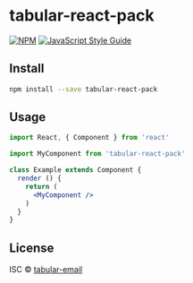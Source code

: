 # tabular-react-pack

> 

[![NPM](https://img.shields.io/npm/v/tabular-react-pack.svg)](https://www.npmjs.com/package/tabular-react-pack) [![JavaScript Style Guide](https://img.shields.io/badge/code_style-standard-brightgreen.svg)](https://standardjs.com)

## Install

```bash
npm install --save tabular-react-pack
```

## Usage

```jsx
import React, { Component } from 'react'

import MyComponent from 'tabular-react-pack'

class Example extends Component {
  render () {
    return (
      <MyComponent />
    )
  }
}
```

## License

ISC © [tabular-email](https://github.com/tabular-email)
